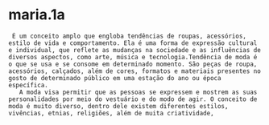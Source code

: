 # maria.1a








     É um conceito amplo que engloba tendências de roupas, acessórios, estilo de vida e comportamento. Ela é uma forma de expressão cultural e individual, que reflete as mudanças na sociedade e as influências de diversos aspectos, como arte, música e tecnologia.Tendência de moda é o que se usa e se consome em determinado momento. São peças de roupa, acessórios, calçados, além de cores, formatos e materiais presentes no gosto de determinado público em uma estação do ano ou época específica.
       A moda visa permitir que as pessoas se expressem e mostrem as suas personalidades por meio do vestuário e do modo de agir. O conceito de moda é muito diverso, dentro dele existem diferentes estilos, vivências, etnias, religiões, além de muita criatividade,

    


     


























